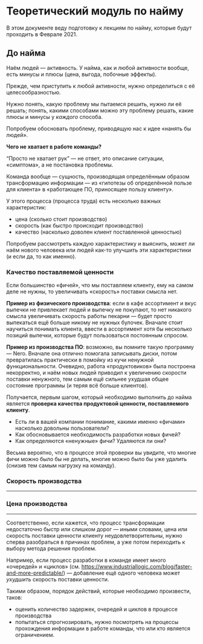 # Теоретический модуль по найму

В этом документе веду подготовку к лекциям по найму, которые будут проходить в Феврале 2021.

## До найма

Наём людей — активность. У найма, как и любой активности вообще, есть минусы и плюсы (цена, выгода, побочные эффекты).

Прежде, чем приступить к любой активности, нужно определиться с её целесообразностью.

Нужно понять, какую проблему мы пытаемся решить, нужно ли её решать; понять, какими способами можно эту проблему решать, какие плюсы и минусы у _каждого_ способа.

Попробуем обосновать проблему, приводящую нас к идее «нанять бы людей».

**Чего не хватает в работе команды?**

“Просто не хватает рук” — не ответ, это описание ситуации, «симптома», а не постановка проблемы.

Команда вообще — сущность, производящая определённым образом трансформацию информации — из «гипотезы об определённой пользе для клиента» в «работающее ПО, приносящее пользу клиенту».

У этого процесса (процесса труда) есть несколько важных характеристик:
- цена (сколько стоит производство)
- скорость (как быстро происходит производство)
- качество (насколько доволен клиент поставленной ценностью)

Попробуем рассмотреть каждую характеристику и выяснить, может ли наём нового человека или людей как-то улучшить эти характеристики (и если да, то как именно).

### Качество поставляемой ценности

Если большинство «фичей», что мы поставляем клиенту, ему на самом деле не нужны, то увеличивать «скорость» поставки смысла нет.

**Пример из физического производства**: если в кафе ассортимент и вкус выпечки не привлекает людей и выпечку не покупают, то нет никакого смысла увеличивать скорость работы пекарни — будет просто выпекаться ещё больше никому не нужных булочек. Вначале стоит научиться понимать клиента, ввести в ассортимент хотя бы несколько позиций выпечки, которые будут пользоваться постоянным спросом.

**Пример из производства ПО**: возможно, вы помните такую программу — Nero. Вначале она отлично помогала записывать диски, потом превратилась практически в помойку из кучи ненужной функциональности. Очевидно, работа «продуктовиков» была построена некорректно, и наём новых людей приводил к увеличению скорости поставки ненужного, тем самым ещё сильнее ухудшая общее состояние программы (и теряя всё больше клиентов).

Получается, первым шагом, который необходимо выполнить до найма является **проверка качества продуктовой ценности, поставляемого клиенту**.

- Есть ли в вашей компании понимание, какими именно «фичами» насколько довольны пользователи?
- Как обосновывается необходимость разработки новых фичей?
- Как определяются «ненужные» фичи? Удаляются ли они?

Весьма вероятно, что в процессе этой проверки вы увидите, что многие фичи можно было бы не делать, многие можно было бы уже удалить (снизив тем самым нагрузку на команду).

### Скорость производства

---

### Цена производства

---

Соответственно, если кажется, что процесс трансформации недостаточно быстр или слишком дорог — иными словами, цена или скорость поставки ценности клиенту неудовлетворительны, нужно сперва разобраться в причинах проблем, а уже потом переходить к выбору метода решения проблем.

Например, если процесс разработки в команде имеет много «очередей» и «циклов» (см. https://www.industriallogic.com/blog/faster-and-more-predictable/) — добавление ещё одного человека может _ухудшить_ скорость поставки ценности.

Такими образом, порядок действий, которые необходимо произвести, таков:
- оценить количество задержек, очередей и циклов в процессе производства
- попытаться спрогнозировать, 
нужно посмотреть на процессы прохождения информации в работе команды, что или кто является ограничением.




